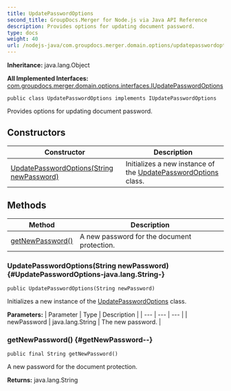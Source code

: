 ```yaml
---
title: UpdatePasswordOptions
second_title: GroupDocs.Merger for Node.js via Java API Reference
description: Provides options for updating document password.
type: docs
weight: 40
url: /nodejs-java/com.groupdocs.merger.domain.options/updatepasswordoptions/
---
```

**Inheritance:**
java.lang.Object

**All Implemented Interfaces:**
[com.groupdocs.merger.domain.options.interfaces.IUpdatePasswordOptions](../../com.groupdocs.merger.domain.options.interfaces/iupdatepasswordoptions)
```
public class UpdatePasswordOptions implements IUpdatePasswordOptions
```

Provides options for updating document password.
## Constructors

| Constructor | Description |
| --- | --- |
| [UpdatePasswordOptions(String newPassword)](#UpdatePasswordOptions-java.lang.String-) | Initializes a new instance of the [UpdatePasswordOptions](../../com.groupdocs.merger.domain.options/updatepasswordoptions) class. |
## Methods

| Method | Description |
| --- | --- |
| [getNewPassword()](#getNewPassword--) | A new password for the document protection. |
### UpdatePasswordOptions(String newPassword) {#UpdatePasswordOptions-java.lang.String-}
```
public UpdatePasswordOptions(String newPassword)
```


Initializes a new instance of the [UpdatePasswordOptions](../../com.groupdocs.merger.domain.options/updatepasswordoptions) class.

**Parameters:**
| Parameter | Type | Description |
| --- | --- | --- |
| newPassword | java.lang.String | The new password. |

### getNewPassword() {#getNewPassword--}
```
public final String getNewPassword()
```


A new password for the document protection.

**Returns:**
java.lang.String

